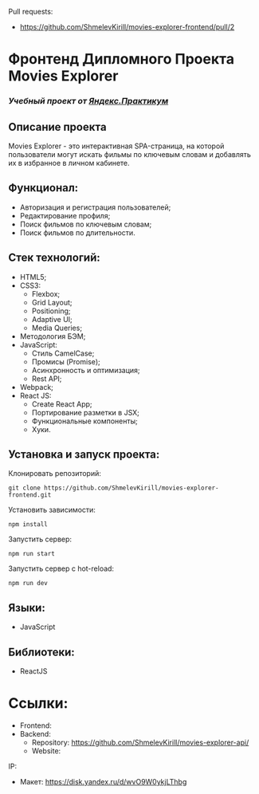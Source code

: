 Pull requests: 
-  https://github.com/ShmelevKirill/movies-explorer-frontend/pull/2

# Фронтенд Дипломного Проекта Movies Explorer
### *Учебный проект от [Яндекс.Практикум](https://practicum.yandex.ru/web/)*

## Описание проекта
Movies Explorer - это интерактивная SPA-страница, на которой пользователи могут искать фильмы по ключевым словам и добавлять их в избранное в личном кабинете. 

## Функционал:
- Авторизация и регистрация пользователей;
- Редактирование профиля;
- Поиск фильмов по ключевым словам;
- Поиск фильмов по длительности.

## Стек технологий:
- HTML5;
- CSS3:
  - Flexbox;
  - Grid Layout;
  - Positioning;
  - Adaptive UI;
  - Media Queries;
- Методология БЭМ;
- JavaScript:
  - Стиль CamelCase;
  - Промисы (Promise);
  - Асинхронность и оптимизация;
  - Rest API;
- Webpack;
- React JS:
  - Create React App;
  - Портирование разметки в JSX;
  - Функциональные компоненты;
  - Хуки.

## Установка и запуск проекта:
Клонировать репозиторий:

    git clone https://github.com/ShmelevKirill/movies-explorer-frontend.git

Установить зависимости:

    npm install

Запустить сервер:

    npm run start

Запустить сервер с hot-reload:

    npm run dev

## Языки:
- JavaScript

## Библиотеки:
- ReactJS

# Ссылки:
- Frontend: 
- Backend: 
  - Repository: https://github.com/ShmelevKirill/movies-explorer-api/
  - Website: 

IP: 

- Макет: https://disk.yandex.ru/d/wvO9W0ykjLThbg